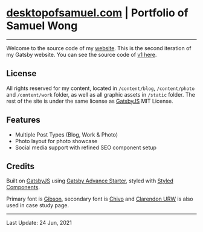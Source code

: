 # [desktopofsamuel.com](desktopofsamuel.com/?ref=github) | Portfolio of Samuel Wong

---

Welcome to the source code of my [website](desktopofsamuel.com/?ref=github). This is the second iteration of my Gatsby website. You can see the source code of [v1 here](https://github.com/desktopofsamuel/portfolio-v1).

## License

All rights reserved for my content, located in `/content/blog`, `/content/photo` and `/content/work` folder, as well as all graphic assets in `/static` folder. The rest of the site is under the same license as [GatsbyJS](https://github.com/gatsbyjs/gatsby) MIT License. 

## Features
- Multiple Post Types (Blog, Work & Photo)
- Photo layout for photo showcase
- Social media support with refined SEO component setup

## Credits 

Built on [GatsbyJS](https://www.gatsbyjs.com/) using [Gatsby Advance Starter](https://github.com/Vagr9K/gatsby-advanced-starter), styled with [Styled Components](https://styled-components.com/). 

Primary font is [Gibson](https://fonts.adobe.com/fonts/gibson), secondary font is [Chivo](https://fonts.google.com/specimen/Chivo) and [Clarendon URW](https://fonts.adobe.com/fonts/clarendon-urw) is also used in case study page.

---

Last Update: 24 Jun, 2021  